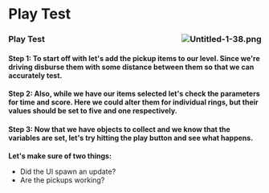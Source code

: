 # Play Test

<h3><strong><img style="float: right;" src="https://vertexschool.instructure.com/courses/289/files/18502/preview?verifier=shi3EqwnuCMvnxSctIoVR9SboieAC137L4l6ysAi" alt="Untitled-1-38.png" data-api-endpoint="https://vertexschool.instructure.com/api/v1/courses/289/files/18502" data-api-returntype="File">Play Test</strong></h3>
<h4><strong>Step 1</strong>: To start off with let's add the pickup items to our level. Since we're driving disburse them with some distance between them so that we can accurately test.</h4>
<h4><strong>Step 2</strong>: Also, while we have our items selected let's check the parameters for time and score. Here we could alter them for individual rings, but their values should be set to five and one respectively.</h4>
<h4><strong>Step 3</strong>: Now that we have objects to collect and we know that the variables are set, let's try hitting the play button and see what happens.</h4>
<p><strong>Let's make sure of two things:</strong></p>
<ul>
<li>Did the UI spawn an update?</li>
<li>Are the pickups working?</li>
</ul>